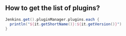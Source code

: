 ## How to get the list of plugins?

```groovy
Jenkins.get().pluginManager.plugins.each { 
  println("${it.getShortName()}:${it.getVersion()}")
}
```
